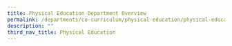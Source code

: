 ```yaml
---
title: Physical Education Department Overview
permalink: /departments/co-curriculum/physical-education/physical-education-department-overview
description: ""
third_nav_title: Physical Education
---
```


